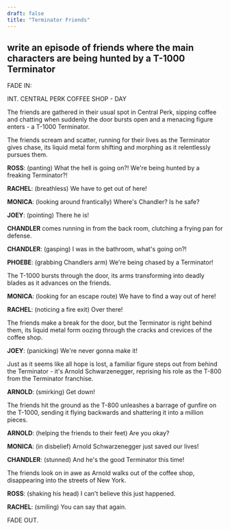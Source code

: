 ```yaml
---
draft: false
title: "Terminator Friends"
---
```


## write an episode of friends where the main characters are being hunted by a T-1000 Terminator

FADE IN:

INT. CENTRAL PERK COFFEE SHOP - DAY

The friends are gathered in their usual spot in Central Perk, sipping coffee and chatting when suddenly the door bursts open and a menacing figure enters - a T-1000 Terminator.

The friends scream and scatter, running for their lives as the Terminator gives chase, its liquid metal form shifting and morphing as it relentlessly pursues them.

**ROSS**: (panting) What the hell is going on?! We're being hunted by a freaking Terminator?!

**RACHEL**: (breathless) We have to get out of here!

**MONICA**: (looking around frantically) Where's Chandler? Is he safe?

**JOEY**: (pointing) There he is!

**CHANDLER** comes running in from the back room, clutching a frying pan for defense.

**CHANDLER**: (gasping) I was in the bathroom, what's going on?!

**PHOEBE**: (grabbing Chandlers arm) We're being chased by a Terminator!

The T-1000 bursts through the door, its arms transforming into deadly blades as it advances on the friends.

**MONICA**: (looking for an escape route) We have to find a way out of here!

**RACHEL**: (noticing a fire exit) Over there!

The friends make a break for the door, but the Terminator is right behind them, its liquid metal form oozing through the cracks and crevices of the coffee shop.

**JOEY**: (panicking) We're never gonna make it!

Just as it seems like all hope is lost, a familiar figure steps out from behind the Terminator - it's Arnold Schwarzenegger, reprising his role as the T-800 from the Terminator franchise.

**ARNOLD**: (smirking) Get down!

The friends hit the ground as the T-800 unleashes a barrage of gunfire on the T-1000, sending it flying backwards and shattering it into a million pieces.

**ARNOLD**: (helping the friends to their feet) Are you okay?

**MONICA**: (in disbelief) Arnold Schwarzenegger just saved our lives!

**CHANDLER**: (stunned) And he's the good Terminator this time!

The friends look on in awe as Arnold walks out of the coffee shop, disappearing into the streets of New York.

**ROSS**: (shaking his head) I can't believe this just happened.

**RACHEL**: (smiling) You can say that again.

FADE OUT.